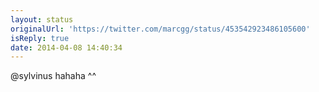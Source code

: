 ```yaml
---
layout: status
originalUrl: 'https://twitter.com/marcgg/status/453542923486105600'
isReply: true
date: 2014-04-08 14:40:34
---
```


@sylvinus hahaha ^^
